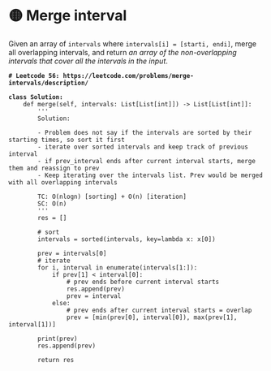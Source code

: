 # 🟡 Merge interval

Given an array of `intervals` where `intervals[i] = [starti, endi]`, merge all overlapping intervals, and return _an array of the non-overlapping intervals that cover all the intervals in the input_.

<pre class="language-python"><code class="lang-python"><strong># Leetcode 56: https://leetcode.com/problems/merge-intervals/description/
</strong><strong>
</strong><strong>class Solution:
</strong>    def merge(self, intervals: List[List[int]]) -> List[List[int]]:
        '''
        Solution: 

        - Problem does not say if the intervals are sorted by their starting times, so sort it first 
        - iterate over sorted intervals and keep track of previous interval
        - if prev_interval ends after current interval starts, merge them and reassign to prev
        - Keep iterating over the intervals list. Prev would be merged with all overlapping intervals
        
        TC: O(nlogn) [sorting] + O(n) [iteration]
        SC: O(n)
        '''
        res = []
        
        # sort 
        intervals = sorted(intervals, key=lambda x: x[0])
    
        prev = intervals[0]
        # iterate
        for i, interval in enumerate(intervals[1:]):
            if prev[1] &#x3C; interval[0]:
                # prev ends before current interval starts
                res.append(prev)
                prev = interval
            else: 
                # prev ends after current interval starts = overlap
                prev = [min(prev[0], interval[0]), max(prev[1], interval[1])]
        
        print(prev)
        res.append(prev)
        
        return res
</code></pre>
